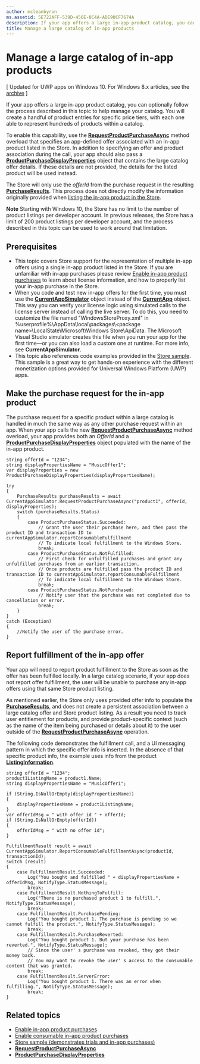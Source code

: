 ```yaml
---
author: mcleanbyron
ms.assetid: 5E722AFF-539D-456E-8C4A-ADE90CF7674A
description: If your app offers a large in-app product catalog, you can optionally follow the process described in this topic to help manage your catalog.
title: Manage a large catalog of in-app products
---
```


# Manage a large catalog of in-app products


\[ Updated for UWP apps on Windows 10. For Windows 8.x articles, see the [archive](http://go.microsoft.com/fwlink/p/?linkid=619132) \]

If your app offers a large in-app product catalog, you can optionally follow the process described in this topic to help manage your catalog. You will create a handful of product entries for specific price tiers, with each one able to represent hundreds of products within a catalog.

To enable this capability, use the [**RequestProductPurchaseAsync**](https://msdn.microsoft.com/library/windows/apps/dn263382) method overload that specifies an app-defined offer associated with an in-app product listed in the Store. In addition to specifying an offer and product association during the call, your app should also pass a [**ProductPurchaseDisplayProperties**](https://msdn.microsoft.com/library/windows/apps/dn263384) object that contains the large catalog offer details. If these details are not provided, the details for the listed product will be used instead.

The Store will only use the *offerId* from the purchase request in the resulting [**PurchaseResults**](https://msdn.microsoft.com/library/windows/apps/dn263392). This process does not directly modify the information originally provided when [listing the in-app product in the Store](https://msdn.microsoft.com/library/windows/apps/mt148551).

**Note**  Starting with Windows 10, the Store has no limit to the number of product listings per developer account. In previous releases, the Store has a limit of 200 product listings per developer account, and the process described in this topic can be used to work around that limitation.

## Prerequisites

-   This topic covers Store support for the representation of multiple in-app offers using a single in-app product listed in the Store. If you are unfamiliar with in-app purchases please review [Enable in-app product purchases](enable-in-app-product-purchases.md) to learn about license information, and how to properly list your in-app purchase in the Store.
-   When you code and test new in-app offers for the first time, you must use the [**CurrentAppSimulator**](https://msdn.microsoft.com/library/windows/apps/hh779766) object instead of the [**CurrentApp**](https://msdn.microsoft.com/library/windows/apps/hh779765) object. This way you can verify your license logic using simulated calls to the license server instead of calling the live server. To do this, you need to customize the file named "WindowsStoreProxy.xml" in %userprofile%\\AppData\\local\\packages\\&lt;package name&gt;\\LocalState\\Microsoft\\Windows Store\\ApiData. The Microsoft Visual Studio simulator creates this file when you run your app for the first time—or you can also load a custom one at runtime. For more info, see **CurrentAppSimulator**.
-   This topic also references code examples provided in the [Store sample](http://go.microsoft.com/fwlink/p/?LinkID=627610). This sample is a great way to get hands-on experience with the different monetization options provided for Universal Windows Platform (UWP) apps.

## Make the purchase request for the in-app product

The purchase request for a specific product within a large catalog is handled in much the same way as any other purchase request within an app. When your app calls the new [**RequestProductPurchaseAsync**](https://msdn.microsoft.com/library/windows/apps/dn263382) method overload, your app provides both an *OfferId* and a [**ProductPurchaseDisplayProperties**](https://msdn.microsoft.com/library/windows/apps/dn263390) object populated with the name of the in-app product.

```CSharp
string offerId = "1234";
string displayPropertiesName = "MusicOffer1";
var displayProperties = new ProductPurchaseDisplayProperties(displayPropertiesName);

try
{
    PurchaseResults purchaseResults = await CurrentAppSimulator.RequestProductPurchaseAsync("product1", offerId, displayProperties);
    switch (purchaseResults.Status)
    {
        case ProductPurchaseStatus.Succeeded:
            // Grant the user their purchase here, and then pass the product ID and transaction ID to currentAppSimulator.reportConsumableFulfillment
            // To indicate local fulfillment to the Windows Store.
            break;
        case ProductPurchaseStatus.NotFulfilled:
            // First check for unfulfilled purchases and grant any unfulfilled purchases from an earlier transaction.
            // Once products are fulfilled pass the product ID and transaction ID to currentAppSimulator.reportConsumableFulfillment
            // To indicate local fulfillment to the Windows Store.
            break;
        case ProductPurchaseStatus.NotPurchased:
            // Notify user that the purchase was not completed due to cancellation or error.
            break;
    }
}
catch (Exception)
{
    //Notify the user of the purchase error.
}
```

## Report fulfillment of the in-app offer

Your app will need to report product fulfillment to the Store as soon as the offer has been fulfilled locally. In a large catalog scenario, if your app does not report offer fulfillment, the user will be unable to purchase any in-app offers using that same Store product listing.

As mentioned earlier, the Store only uses provided offer info to populate the [**PurchaseResults**](https://msdn.microsoft.com/library/windows/apps/dn263392), and does not create a persistent association between a large catalog offer and Store product listing. As a result you need to track user entitlement for products, and provide product-specific context (such as the name of the item being purchased or details about it) to the user outside of the [**RequestProductPurchaseAsync**](https://msdn.microsoft.com/library/windows/apps/dn263382) operation.

The following code demonstrates the fulfillment call, and a UI messaging pattern in which the specific offer info is inserted. In the absence of that specific product info, the example uses info from the product [**ListingInformation**](https://msdn.microsoft.com/library/windows/apps/br225163).

```CSharp
string offerId = "1234";
product1ListingName = product1.Name;
string displayPropertiesName = "MusicOffer1";

if (String.IsNullOrEmpty(displayPropertiesName))
{
    displayPropertiesName = product1ListingName;
}
var offerIdMsg = " with offer id " + offerId;
if (String.IsNullOrEmpty(offerId))
{
    offerIdMsg = " with no offer id";
}

FulfillmentResult result = await CurrentAppSimulator.ReportConsumableFulfillmentAsync(productId, transactionId);
switch (result)
{
    case FulfillmentResult.Succeeded:
        Log("You bought and fulfilled " + displayPropertiesName + offerIdMsg, NotifyType.StatusMessage);
        break;
    case FulfillmentResult.NothingToFulfill:
        Log("There is no purchased product 1 to fulfill.", NotifyType.StatusMessage);
        break;
    case FulfillmentResult.PurchasePending:
        Log("You bought product 1. The purchase is pending so we cannot fulfill the product.", NotifyType.StatusMessage);
        break;
    case FulfillmentResult.PurchaseReverted:
        Log("You bought product 1. But your purchase has been reverted.", NotifyType.StatusMessage);
        // Since the user' s purchase was revoked, they got their money back.
        // You may want to revoke the user' s access to the consumable content that was granted.
        break;
    case FulfillmentResult.ServerError:
        Log("You bought product 1. There was an error when fulfilling.", NotifyType.StatusMessage);
        break;
}
```

## Related topics

* [Enable in-app product purchases](enable-in-app-product-purchases.md)
* [Enable consumable in-app product purchases](enable-consumable-in-app-product-purchases.md)
* [Store sample (demonstrates trials and in-app purchases)](http://go.microsoft.com/fwlink/p/?LinkID=627610)
* [**RequestProductPurchaseAsync**](https://msdn.microsoft.com/library/windows/apps/dn263382)
* [**ProductPurchaseDisplayProperties**](https://msdn.microsoft.com/library/windows/apps/dn263384)


<!--HONumber=Jun16_HO3-->


